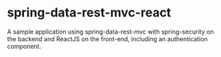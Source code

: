 # spring-data-rest-mvc-react
A sample application using spring-data-rest-mvc with spring-security on the backend and ReactJS on the front-end, including an authentication component.
